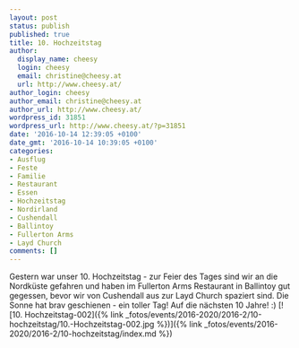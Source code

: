 ```yaml
---
layout: post
status: publish
published: true
title: 10. Hochzeitstag
author:
  display_name: cheesy
  login: cheesy
  email: christine@cheesy.at
  url: http://www.cheesy.at/
author_login: cheesy
author_email: christine@cheesy.at
author_url: http://www.cheesy.at/
wordpress_id: 31851
wordpress_url: http://www.cheesy.at/?p=31851
date: '2016-10-14 12:39:05 +0100'
date_gmt: '2016-10-14 10:39:05 +0100'
categories:
- Ausflug
- Feste
- Familie
- Restaurant
- Essen
- Hochzeitstag
- Nordirland
- Cushendall
- Ballintoy
- Fullerton Arms
- Layd Church
comments: []
---
```

Gestern war unser 10. Hochzeitstag - zur Feier des Tages sind wir an die Nordküste gefahren und haben im Fullerton Arms Restaurant in Ballintoy gut gegessen, bevor wir von Cushendall aus zur Layd Church spaziert sind. Die Sonne hat brav geschienen - ein toller Tag! Auf die nächsten 10 Jahre! :)
[![10. Hochzeitstag-002]({% link _fotos/events/2016-2020/2016-2/10-hochzeitstag/10.-Hochzeitstag-002.jpg %})]({% link _fotos/events/2016-2020/2016-2/10-hochzeitstag/index.md %})
